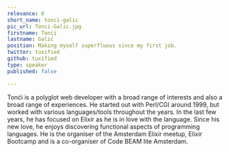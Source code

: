 ```yaml
---
relevance: 6
short_name: tonci-galic
pic_url: Tonci-Galic.jpg
firstname: Tonći
lastname: Galić
position: Making myself superfluous since my first job.
twitter: tuxified
github: tuxified
type: speaker
published: false

---
```

<p>Tonći is a polyglot web developer with a broad range of interests and also a broad range of experiences. He started out with Perl/CGI around 1999, but worked with various languages/tools throughout the years. In the last few years, he has focused on Elixir as he is in love with the language. Since his new love, he enjoys discovering functional aspects of programming languages. He is the organiser of the Amsterdam Elixir meetup, Elixir Bootcamp and is a co-organiser of Code BEAM lite Amsterdam. </p>